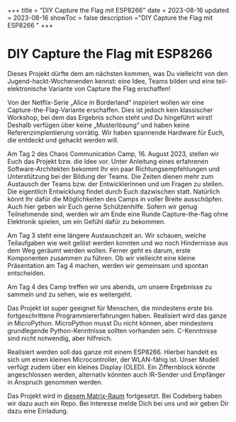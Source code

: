+++
title = "DIY Capture the Flag mit ESP8266"
date = 2023-08-16
updated = 2023-08-16
showToc = false
description ="DIY Capture the Flag mit ESP8266 "
+++

<script lang="ts">
    import Figure from "$lib/components/Figure.svelte";
</script>

# DIY Capture the Flag mit ESP8266

Dieses Projekt dürfte dem am nächsten kommen, was Du vielleicht von den Jugend-hackt-Wochenenden kennst: eine Idee, Teams bilden und eine teil-elektronische Variante von Capture the Flag erschaffen!

Von der Netflix-Serie „Alice in Borderland“ inspiriert wollen wir eine Capture-the-Flag-Variante erschaffen. Dies ist jedoch kein klassischer Workshop, bei dem das Ergebnis schon steht und Du hingeführt wirst! Deshalb verfügen über keine „Musterlösung“ und haben keine Referenzimplentierung vorrätig. Wir haben spannende Hardware für Euch, die entdeckt und gehackt werden will.

Am Tag 2 des Chaos Communication Camp, 16. August 2023, stellen wir Euch das Projekt bzw. die Idee vor. Unter Anleitung eines erfahrenen Software-Architekten bekommt Ihr ein paar Richtungsempfehlungen und Unterstützung bei der Bildung der Teams. Die Zeiten dienen mehr zum Austausch der Teams bzw. der Entwicklerinnen und um Fragen zu stellen. Die eigentlich Entwicklung findet durch Euch dazwischen statt. Natürlich könnt Ihr dafür die Möglichkeiten des Camps in voller Breite ausschöpfen. Auch hier geben wir Euch gerne Schützenhilfe. Sofern wir genug Teilnehmende sind, werden wir am Ende eine Runde Capture-the-flag ohne Elektronik spielen, um ein Gefühl dafür zu bekommen.

Am Tag 3 steht eine längere Austauschzeit an. Wir schauen, welche Teilaufgaben wie weit gelöst werden konnten und wo noch Hindernisse aus dem Weg geräumt werden wollen. Ferner geht es darum, erste Komponenten zusammen zu führen. Ob wir vielleicht eine kleine Präsentation am Tag 4 machen, werden wir gemeinsam und spontan entscheiden.

Am Tag 4 des Camp treffen wir uns abends, um unsere Ergebnisse zu sammeln und zu sehen, wie es weitergeht.

Das Projekt ist super geeignet für Menschen, die mindestens erste bis fortgeschrittene Programmiererfahrungen haben. Realisiert wird das ganze in MicroPython. MicroPython musst Du nicht können, aber mindestens grundlegende Python-Kenntnisse sollten vorhanden sein. C-Kenntnisse sind nicht notwendig, aber hilfreich.

Realisiert werden soll das ganze mit einem ESP8266. Hierbei handelt es sich um einen kleinen Microcontroller, der WLAN-fähig ist. Unser Modell verfügt zudem über ein kleines Display (OLED). Ein Ziffernblock könnte angeschlossen werden, alternativ könnten auch IR-Sender und Empfänger in Anspruch genommen werden.

Das Projekt wird in [diesem Matrix-Raum](https://matrix.to/#/!dLhYPGcDwCckAKyGtF:matrix.cyber4edu.org?via=matrix.cyber4edu.org&via=matrix.org&via=x-hain.de) fortgesetzt. Bei Codeberg haben wir dazu auch ein Repo. Bei Interesse melde Dich bei uns und wir geben Dir dazu eine Einladung.
